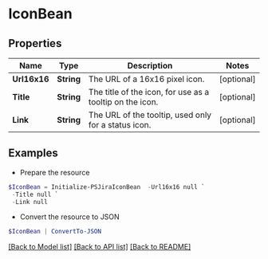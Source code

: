 # IconBean
## Properties

Name | Type | Description | Notes
------------ | ------------- | ------------- | -------------
**Url16x16** | **String** | The URL of a 16x16 pixel icon. | [optional] 
**Title** | **String** | The title of the icon, for use as a tooltip on the icon. | [optional] 
**Link** | **String** | The URL of the tooltip, used only for a status icon. | [optional] 

## Examples

- Prepare the resource
```powershell
$IconBean = Initialize-PSJiraIconBean  -Url16x16 null `
 -Title null `
 -Link null
```

- Convert the resource to JSON
```powershell
$IconBean | ConvertTo-JSON
```

[[Back to Model list]](../README.md#documentation-for-models) [[Back to API list]](../README.md#documentation-for-api-endpoints) [[Back to README]](../README.md)

